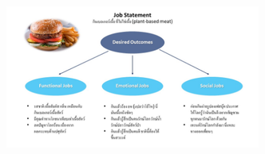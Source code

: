![alt text](https://github.com/Udomsak-Putthasri/BADS7105-CRM-Analytics/blob/main/Homework%2002%20-%20Jobs%20to%20be%20done/Jobs%20to%20be%20done.jpg?raw=true)
